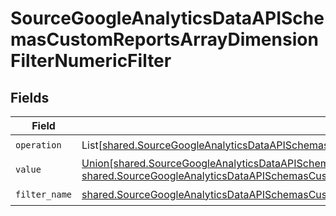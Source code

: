 # SourceGoogleAnalyticsDataAPISchemasCustomReportsArrayDimensionFilterNumericFilter


## Fields

| Field                                                                                                                                                                                                                                                                                                                      | Type                                                                                                                                                                                                                                                                                                                       | Required                                                                                                                                                                                                                                                                                                                   | Description                                                                                                                                                                                                                                                                                                                |
| -------------------------------------------------------------------------------------------------------------------------------------------------------------------------------------------------------------------------------------------------------------------------------------------------------------------------- | -------------------------------------------------------------------------------------------------------------------------------------------------------------------------------------------------------------------------------------------------------------------------------------------------------------------------- | -------------------------------------------------------------------------------------------------------------------------------------------------------------------------------------------------------------------------------------------------------------------------------------------------------------------------- | -------------------------------------------------------------------------------------------------------------------------------------------------------------------------------------------------------------------------------------------------------------------------------------------------------------------------- |
| `operation`                                                                                                                                                                                                                                                                                                                | List[[shared.SourceGoogleAnalyticsDataAPISchemasCustomReportsArrayDimensionFilterValidEnums](../../models/shared/sourcegoogleanalyticsdataapischemascustomreportsarraydimensionfiltervalidenums.md)]                                                                                                                       | :heavy_check_mark:                                                                                                                                                                                                                                                                                                         | N/A                                                                                                                                                                                                                                                                                                                        |
| `value`                                                                                                                                                                                                                                                                                                                    | [Union[shared.SourceGoogleAnalyticsDataAPISchemasCustomReportsArrayDimensionFilterDimensionsFilter2Int64Value, shared.SourceGoogleAnalyticsDataAPISchemasCustomReportsArrayDimensionFilterDimensionsFilter2DoubleValue]](../../models/shared/sourcegoogleanalyticsdataapischemascustomreportsarraydimensionfiltervalue.md) | :heavy_check_mark:                                                                                                                                                                                                                                                                                                         | N/A                                                                                                                                                                                                                                                                                                                        |
| `filter_name`                                                                                                                                                                                                                                                                                                              | [shared.SourceGoogleAnalyticsDataAPISchemasCustomReportsArrayDimensionFilterDimensionsFilter2FilterName](../../models/shared/sourcegoogleanalyticsdataapischemascustomreportsarraydimensionfilterdimensionsfilter2filtername.md)                                                                                           | :heavy_check_mark:                                                                                                                                                                                                                                                                                                         | N/A                                                                                                                                                                                                                                                                                                                        |